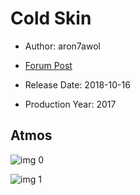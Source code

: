 # Cold Skin

* Author: aron7awol

* [Forum Post](https://www.avsforum.com/threads/bass-eq-for-filtered-movies.2995212/post-56733992)

* Release Date: 2018-10-16
* Production Year: 2017

## Atmos

![img 0](https://fanart.tv/fanart/movies/428399/moviethumb/cold-skin-5b8270cee8963.jpg)

![img 1](https://i.imgur.com/Rr7eB2U.png)


